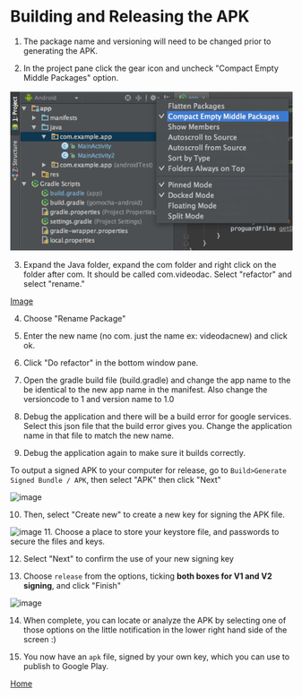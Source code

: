 # Building and Releasing the APK 

1.  The package name and versioning will need to be changed prior to generating the APK.

2.  In the project pane click the gear icon and uncheck "Compact Empty Middle Packages" option.

![Image](apk8.png)

3.  Expand the Java folder, expand the com folder and right click on the folder after com.  It should be called com.videodac.  Select "refactor" and select "rename."

[Image](apk9.png)

4.  Choose "Rename Package"

5.  Enter the new name (no com.  just the name  ex: videodacnew) and click ok.

6.  Click "Do refactor" in the bottom window pane.

7.  Open the gradle build file (build.gradle) and change the app name to the be identical to the new app name in the manifest.  Also change the versioncode to 1 and version name to 1.0

8.  Debug the application and there will be a build error for google services.  Select this json file that the build error gives you.  Change the application name in that file to match the new name.

9.  Debug the application again to make sure it builds correctly.

 To output a signed APK to your computer for release, go to `Build>Generate Signed Bundle / APK`, then select "APK" then click "Next"

![image](https://user-images.githubusercontent.com/59374467/76145451-8c714c00-60af-11ea-8543-fca976546dba.png)

10.  Then, select "Create new" to create a new key for signing the APK file.

![image](https://user-images.githubusercontent.com/59374467/76145483-bc205400-60af-11ea-861d-9bd41bf6c972.png)
11.  Choose a place to store your keystore file, and passwords to secure the files and keys.

12.  Select "Next" to confirm the use of your new signing key

13.  Choose `release` from the options, ticking **both boxes for V1 and V2 signing**, and click "Finish"

![image](https://user-images.githubusercontent.com/59374467/76145596-b8d99800-60b0-11ea-8b91-0762047b042f.png)

14.  When complete, you can locate or analyze the APK by selecting one of those options on the little notification in the lower right hand side of the screen :)

15. You now have an `apk` file, signed by your own key, which you can use to publish to Google Play.

[Home](../../README.md)

